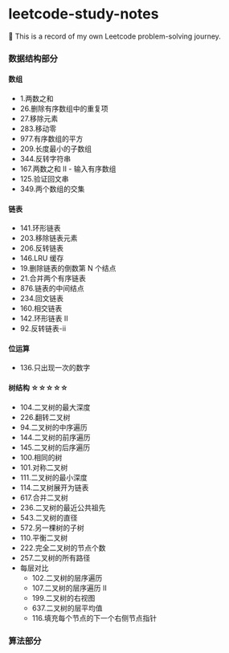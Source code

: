 # leetcode-study-notes
🐘 This is a record of my own Leetcode problem-solving journey.

### 数据结构部分

#### 数组

- 1.两数之和
- 26.删除有序数组中的重复项
- 27.移除元素
- 283.移动零
- 977.有序数组的平方
- 209.长度最小的子数组
- 344.反转字符串
- 167.两数之和 II - 输入有序数组
- 125.验证回文串
- 349.两个数组的交集
  
#### 链表

- 141.环形链表
- 203.移除链表元素
- 206.反转链表
- 146.LRU 缓存
- 19.删除链表的倒数第 N 个结点
- 21.合并两个有序链表
- 876.链表的中间结点
- 234.回文链表
- 160.相交链表
- 142.环形链表 II
- 92.反转链表-ii

#### 位运算
- 136.只出现一次的数字

#### 树结构 ☆☆☆☆☆

- 104.二叉树的最大深度
- 226.翻转二叉树
- 94.二叉树的中序遍历
- 144.二叉树的前序遍历
- 145.二叉树的后序遍历
- 100.相同的树
- 101.对称二叉树  
- 111.二叉树的最小深度
- 114.二叉树展开为链表
- 617.合并二叉树
- 236.二叉树的最近公共祖先
- 543.二叉树的直径
- 572.另一棵树的子树
- 110.平衡二叉树
- 222.完全二叉树的节点个数
- 257.二叉树的所有路径
- 每层对比
  - 102.二叉树的层序遍历
  - 107.二叉树的层序遍历 II
  - 199.二叉树的右视图
  - 637.二叉树的层平均值
  - 116.填充每个节点的下一个右侧节点指针

### 算法部分

